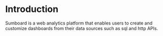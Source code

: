 # Introduction

Sumboard is a web analytics platform that enables users to create and customize dashboards from their data sources such as sql and http APIs.
